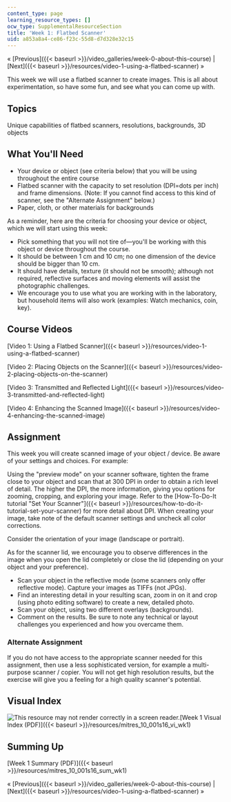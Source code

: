 ```yaml
---
content_type: page
learning_resource_types: []
ocw_type: SupplementalResourceSection
title: 'Week 1: Flatbed Scanner'
uid: a853a8a4-ce86-f23c-55d8-d7d328e32c15
---
```


« [Previous]({{< baseurl >}}/video_galleries/week-0-about-this-course) | [Next]({{< baseurl >}}/resources/video-1-using-a-flatbed-scanner) »

This week we will use a flatbed scanner to create images. This is all about experimentation, so have some fun, and see what you can come up with.

Topics
------

Unique capabilities of flatbed scanners, resolutions, backgrounds, 3D objects

What You'll Need
----------------

*   Your device or object (see criteria below) that you will be using throughout the entire course
*   Flatbed scanner with the capacity to set resolution (DPI=dots per inch) and frame dimensions. (Note: If you cannot find access to this kind of scanner, see the "Alternate Assignment" below.)
*   Paper, cloth, or other materials for backgrounds

As a reminder, here are the criteria for choosing your device or object, which we will start using this week:

*   Pick something that you will not tire of—you'll be working with this object or device throughout the course.
*   It should be between 1 cm and 10 cm; no one dimension of the device should be bigger than 10 cm.
*   It should have details, texture (it should not be smooth); although not required, reflective surfaces and moving elements will assist the photographic challenges.
*   We encourage you to use what you are working with in the laboratory, but household items will also work (examples: Watch mechanics, coin, key).

Course Videos
-------------

[Video 1: Using a Flatbed Scanner]({{< baseurl >}}/resources/video-1-using-a-flatbed-scanner)

[Video 2: Placing Objects on the Scanner]({{< baseurl >}}/resources/video-2-placing-objects-on-the-scanner)

[Video 3: Transmitted and Reflected Light]({{< baseurl >}}/resources/video-3-transmitted-and-reflected-light)

[Video 4: Enhancing the Scanned Image]({{< baseurl >}}/resources/video-4-enhancing-the-scanned-image)

Assignment
----------

This week you will create scanned image of your object / device. Be aware of your settings and choices. For example:

Using the "preview mode" on your scanner software, tighten the frame close to your object and scan that at 300 DPI in order to obtain a rich level of detail. The higher the DPI, the more information, giving you options for zooming, cropping, and exploring your image. Refer to the [How-To-Do-It tutorial "Set Your Scanner"]({{< baseurl >}}/resources/how-to-do-it-tutorial-set-your-scanner) for more detail about DPI. When creating your image, take note of the default scanner settings and uncheck all color corrections.

Consider the orientation of your image (landscape or portrait).

As for the scanner lid, we encourage you to observe differences in the image when you open the lid completely or close the lid (depending on your object and your preference).

*   Scan your object in the reflective mode (some scanners only offer reflective mode). Capture your images as TIFFs (not JPGs).
*   Find an interesting detail in your resulting scan, zoom in on it and crop (using photo editing software) to create a new, detailed photo.
*   Scan your object, using two different overlays (backgrounds).
*   Comment on the results. Be sure to note any technical or layout challenges you experienced and how you overcame them.

### Alternate Assignment

If you do not have access to the appropriate scanner needed for this assignment, then use a less sophisticated version, for example a multi-purpose scanner / copier. You will not get high resolution results, but the exercise will give you a feeling for a high quality scanner's potential.

Visual Index
------------

![This resource may not render correctly in a screen reader.](/images/inacessible.gif)[Week 1 Visual Index (PDF)]({{< baseurl >}}/resources/mitres_10_001s16_vi_wk1)

Summing Up
----------

[Week 1 Summary (PDF)]({{< baseurl >}}/resources/mitres_10_001s16_sum_wk1)

« [Previous]({{< baseurl >}}/video_galleries/week-0-about-this-course) | [Next]({{< baseurl >}}/resources/video-1-using-a-flatbed-scanner) »